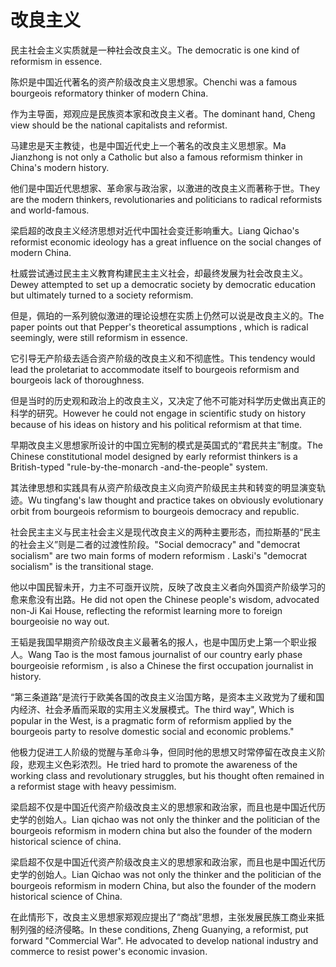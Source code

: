 # 改良主义

<p><span class="chinese">民主社会主义实质就是一种社会改良主义。</span><span class="english">The democratic is one kind of reformism in essence.</span></p>

<p><span class="chinese">陈炽是中国近代著名的资产阶级改良主义思想家。</span><span class="english">Chenchi was a famous bourgeois reformatory thinker of modern China.</span></p>

<p><span class="chinese">作为主导面，郑观应是民族资本家和改良主义者。</span><span class="english">The dominant hand, Cheng view should be the national capitalists and reformist.</span></p>

<p><span class="chinese">马建忠是天主教徒，也是中国近代史上一个著名的改良主义思想家。</span><span class="english">Ma Jianzhong is not only a Catholic but also a famous reformism thinker in China's modern history.</span></p>

<p><span class="chinese">他们是中国近代思想家、革命家与政治家，以激进的改良主义而著称于世。</span><span class="english">They are the modern thinkers, revolutionaries and politicians to radical reformists and world-famous.</span></p>

<p><span class="chinese">梁启超的改良主义经济思想对近代中国社会变迁影响重大。</span><span class="english">Liang Qichao's reformist economic ideology has a great influence on the social changes of modern China.</span></p>

<p><span class="chinese">杜威尝试通过民主主义教育构建民主主义社会，却最终发展为社会改良主义。</span><span class="english">Dewey attempted to set up a democratic society by democratic education but ultimately turned to a society reformism.</span></p>

<p><span class="chinese">但是，佩珀的一系列貌似激进的理论设想在实质上仍然可以说是改良主义的。</span><span class="english">The paper points out that Pepper's theoretical assumptions , which is radical seemingly, were still reformism in essence.</span></p>

<p><span class="chinese">它引导无产阶级去适合资产阶级的改良主义和不彻底性。</span><span class="english">This tendency would lead the proletariat to accommodate itself to bourgeois reformism and bourgeois lack of thoroughness.</span></p>

<p><span class="chinese">但是当时的历史观和政治上的改良主义，又决定了他不可能对科学历史做出真正的科学的研究。</span><span class="english">However he could not engage in scientific study on history because of his ideas on history and his political reformism at that time.</span></p>

<p><span class="chinese">早期改良主义思想家所设计的中国立宪制的模式是英国式的“君民共主”制度。</span><span class="english">The Chinese constitutional model designed by early reformist thinkers is a British-typed "rule-by-the-monarch -and-the-people" system.</span></p>

<p><span class="chinese">其法律思想和实践具有从资产阶级改良主义向资产阶级民主共和转变的明显演变轨迹。</span><span class="english">Wu tingfang's law thought and practice takes on obviously evolutionary orbit from bourgeois reformism to bourgeois democracy and republic.</span></p>

<p><span class="chinese">社会民主主义与民主社会主义是现代改良主义的两种主要形态，而拉斯基的“民主的社会主义”则是二者的过渡性阶段。</span><span class="english">"Social democracy" and "democrat socialism" are two main forms of modern reformism . Laski's "democrat socialism" is the transitional stage.</span></p>

<p><span class="chinese">他以中国民智未开，力主不可亟开议院，反映了改良主义者向外国资产阶级学习的愈来愈没有出路。</span><span class="english">He did not open the Chinese people's wisdom, advocated non-Ji Kai House, reflecting the reformist learning more to foreign bourgeoisie no way out.</span></p>

<p><span class="chinese">王韬是我国早期资产阶级改良主义最著名的报人，也是中国历史上第一个职业报人。</span><span class="english">Wang Tao is the most famous journalist of our country early phase bourgeoisie reformism , is also a Chinese the first occupation journalist in history.</span></p>

<p><span class="chinese">“第三条道路”是流行于欧美各国的改良主义治国方略，是资本主义政党为了缓和国内经济、社会矛盾而采取的实用主义发展模式。</span><span class="english">The third way", Which is popular in the West, is a pragmatic form of reformism applied by the bourgeois party to resolve domestic social and economic problems."</span></p>

<p><span class="chinese">他极力促进工人阶级的觉醒与革命斗争，但同时他的思想又时常停留在改良主义阶段，悲观主义色彩浓烈。</span><span class="english">He tried hard to promote the awareness of the working class and revolutionary struggles, but his thought often remained in a reformist stage with heavy pessimism.</span></p>

<p><span class="chinese">梁启超不仅是中国近代资产阶级改良主义的思想家和政治家，而且也是中国近代历史学的创始人。</span><span class="english">Lian qichao was not only the thinker and the politician of the bourgeois reformism in modern china but also the founder of the modern historical science of china.</span></p>

<p><span class="chinese">梁启超不仅是中国近代资产阶级改良主义的思想家和政治家，而且也是中国近代历史学的创始人。</span><span class="english">Lian Qichao was not only the thinker and the politician of the bourgeois reformism in modern China, but also the founder of the modern historical science of China.</span></p>

<p><span class="chinese">在此情形下，改良主义思想家郑观应提出了“商战”思想，主张发展民族工商业来抵制列强的经济侵略。</span><span class="english">In these conditions, Zheng Guanying, a reformist, put forward "Commercial War". He advocated to develop national industry and commerce to resist power's economic invasion.</span></p>

